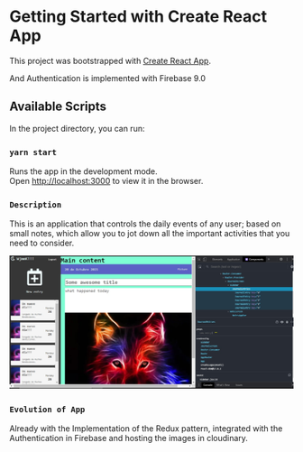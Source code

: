 # Getting Started with Create React App

This project was bootstrapped with [Create React App](https://github.com/facebook/create-react-app).

And Authentication is implemented with Firebase 9.0

## Available Scripts

In the project directory, you can run:

### `yarn start`

Runs the app in the development mode.\
Open [http://localhost:3000](http://localhost:3000) to view it in the browser.

### `Description`

This is an application that controls the daily events of any user; based on small notes, which allow you to jot down all the important activities that you need to consider.

![](src/assets/Main-Screen.jpg)

### `Evolution of App`

Already with the Implementation of the Redux pattern, integrated with the Authentication in Firebase and hosting the images in cloudinary.

